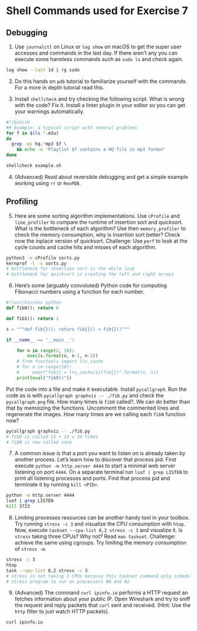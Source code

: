 # Shell Commands used for Exercise 7

## Debugging

1. Use `journalctl` on Linux or `log show` on macOS to get the super user accesses and commands in the last day. If there aren’t any you can execute some harmless commands such as `sudo ls` and check again.

```bash
log show --last 1d | rg sudo
```

2. Do this hands on `pdb` tutorial to familiarize yourself with the commands. For a more in depth tutorial read this.

3. Install `shellcheck` and try checking the following script. What is wrong with the code? Fix it. Install a linter plugin in your editor so you can get your warnings automatically.

```bash
#!/bin/sh
## Example: a typical script with several problems
for f in $(ls *.m3u)
do
  grep -qi hq.*mp3 $f \
    && echo -e 'Playlist $f contains a HQ file in mp3 format'
done
```

```bash
shellcheck example.sh
```
4. (Advanced) Read about reversible debugging and get a simple example working using `rr` or `RevPDB`.


## Profiling

5. Here are some sorting algorithm implementations. Use `cProfile` and `line_profiler` to compare the runtime of insertion sort and quicksort. What is the bottleneck of each algorithm? Use then `memory_profiler` to check the memory consumption, why is insertion sort better? Check now the inplace version of quicksort. Challenge: Use `perf` to look at the cycle counts and cache hits and misses of each algorithm.

```bash
python3 -m cProfile sorts.py
kernprof -l -v sorts.py
# bottleneck for insertion sort is the while loop
# bottleneck for quicksort is creating the left and right arrays
```

6. Here’s some (arguably convoluted) Python code for computing Fibonacci numbers using a function for each number.

```python
#!/usr/bin/env python
def fib0(): return 0

def fib1(): return 1

s = """def fib{}(): return fib{}() + fib{}()"""

if __name__ == '__main__':

    for n in range(2, 10):
        exec(s.format(n, n-1, n-2))
    # from functools import lru_cache
    # for n in range(10):
    #     exec("fib{} = lru_cache(1)(fib{})".format(n, n))
    print(eval("fib9()"))
```    

Put the code into a file and make it executable. Install `pycallgraph`. Run the code as is with `pycallgraph graphviz -- ./fib.py` and check the `pycallgraph.png` file. How many times is `fib0` called?. We can do better than that by memoizing the functions. Uncomment the commented lines and regenerate the images. How many times are we calling each `fibN` function now?

```bash
pycallgraph graphviz -- ./fib.py
# fib0 is called 21 + 13 = 34 times
# fibN is now called once
```

7. A common issue is that a port you want to listen on is already taken by another process. Let’s learn how to discover that process pid. First execute `python -m http.server 4444` to start a minimal web server listening on port `4444`. On a separate terminal run `lsof | grep LISTEN` to print all listening processes and ports. Find that process pid and terminate it by running `kill <PID>`.

```bash
python -m http.server 4444
lsof | grep LISTEN
kill 3723
```

8. Limiting processes resources can be another handy tool in your toolbox. Try running `stress -c 3` and visualize the CPU consumption with `htop`. Now, execute `taskset --cpu-list 0,2 stress -c 3` and visualize it. Is `stress` taking three CPUs? Why not? Read `man taskset`. Challenge: achieve the same using cgroups. Try limiting the memory consumption of `stress -m`.

```bash
stress -c 3
htop
task --cpu-list 0,2 stress -c 3
# stress is not taking 3 CPUs because this taskset command only schedules the
# stress program to run on processors #0 and #2
```

9. (Advanced) The command `curl ipinfo.io` performs a HTTP request an fetches information about your public IP. Open Wireshark and try to sniff the request and reply packets that `curl` sent and received. (Hint: Use the `http` filter to just watch HTTP packets).

```bash
curl ipinfo.io
```
